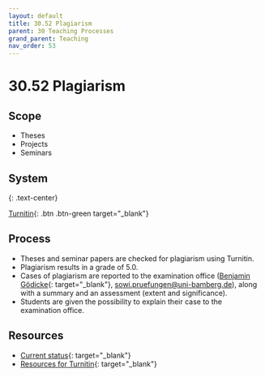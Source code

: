 ```yaml
---
layout: default
title: 30.52 Plagiarism
parent: 30 Teaching Processes
grand_parent: Teaching
nav_order: 53
---
```


# 30.52 Plagiarism

## Scope

- Theses
- Projects
- Seminars

## System

{: .text-center}

[Turnitin](https://www.uni-bamberg.de/its/turnitin){: .btn .btn-green target="_blank"}

## Process

- Theses and seminar papers are checked for plagiarism using Turnitin.
- Plagiarism results in a grade of 5.0.
- Cases of plagiarism are reported to the examination office ([Benjamin Gödicke](https://univis.uni-bamberg.de/formbot/dsc_3Danew_2Ftel_26dir_3Dzuv_2Fabtlg2_2Fref3a_26collection_3D2009w_2Fhuman_2Fpaeda_2Feleme_2Fbeglei_26ref_3Dtel){: target="_blank"}, sowi.pruefungen@uni-bamberg.de), along with a summary and an assessment (extent and significance).
- Students are given the possibility to explain their case to the examination office.

## Resources

- [Current status](https://www.uni-bamberg.de/its/wir/itsm/alle-meldungen/){: target="_blank"}
- [Resources for Turnitin](https://vc.uni-bamberg.de/course/view.php?id=51718){: target="_blank"}
